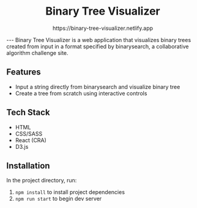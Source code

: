 <h1 align="center">Binary Tree Visualizer</h1>
<p align="center">https://binary-tree-visualizer.netlify.app</p>
---
Binary Tree Visualizer is a web application that visualizes binary trees created from input in a format specified by binarysearch, a collaborative algorithm challenge site. 

## Features
 - Input a string directly from binarysearch and visualize binary tree
 - Create a tree from scratch using interactive controls
 
## Tech Stack
 - HTML
 - CSS/SASS
 - React (CRA)
 - D3.js
 
## Installation 
In the project directory, run:
1. `npm install` to install project dependencies
2. `npm run start` to begin dev server 

